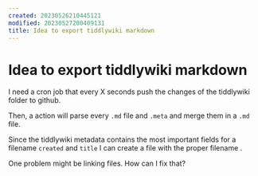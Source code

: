 ```yaml
---
created: 20230526210445121
modified: 20230527200409131
title: Idea to export tiddlywiki markdown
---
```


# Idea to export tiddlywiki markdown

I need a cron job that every X seconds push the changes of the tiddlywiki folder to github.

Then, a action will parse every `.md` file and `.meta` and merge them in a `.md` file.

Since the tiddlywiki metadata contains the most important fields for a filename `created` and `title` I can create a file with the proper filename [](#Best%20way%20to%20name%20note%20files).

One problem might be linking files. How can I fix that? 

